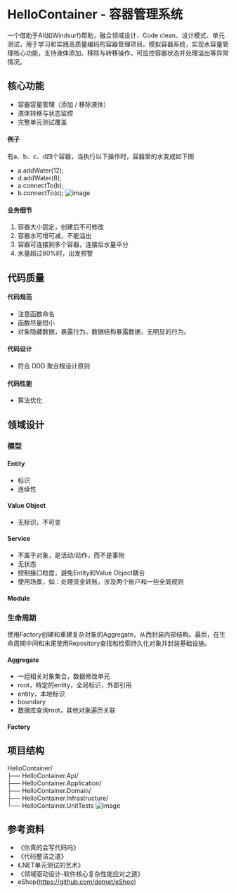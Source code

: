 # HelloContainer - 容器管理系统
一个借助于AI(如Windsurf)帮助，融合领域设计、Code clean、设计模式、单元测试，用于学习和实践高质量编码的容器管理项目。模拟容器系统，实现水容量管理核心功能，支持液体添加、移除与转移操作，可监控容器状态并处理溢出等异常情况。

## 核心功能
* 容器容量管理（添加 / 移除液体）
* 液体转移与状态监控
* 完整单元测试覆盖

#### 例子
  有a、b、c、d四个容器，当执行以下操作时，容器里的水变成如下图
  * a.addWater(12);
  * d.addWater(8);
  * a.connectTo(b);
  * b.connectTo(c);
  ![image](https://github.com/user-attachments/assets/3edeebb9-a481-4291-85f5-ba7d5cfab78f)

#### 业务细节
1. 容器大小固定，创建后不可修改
2. 容器水可增可减，不能溢出
3. 容器可连接到多个容器，连接后水量平分
4. 水量超过80%时，出发预警

## 代码质量
#### 代码规范
* 注意函数命名
* 函数尽量短小
* 对象隐藏数据，暴露行为。数据结构暴露数据，无明显的行为。
#### 代码设计
* 符合 DDD 聚合根设计原则
#### 代码性能
* 算法优化

## 领域设计

### 模型
#### Entity
* 标识
* 连续性

#### Value Object
* 无标识，不可变

#### Service
* 不属于对象，是活动/动作，而不是事物
* 无状态
* 控制接口粒度，避免Entity和Value Object耦合
* 使用场景，如：处理资金转账，涉及两个账户和一些全局规则

#### Module

### 生命周期
使用Factory创建和重建复杂对象的Aggregate，从而封装内部结构。最后，在生命周期中间和末尾使用Repository查找和检索持久化对象并封装基础设施。

#### Aggregate
* 一组相关对象集合，数据修改单元
* root，特定的entity，全局标识，外部引用
* entity，本地标识
* boundary
* 数据库查询root，其他对象遍历关联

#### Factory

## 项目结构 
HelloContainer/  
├── HelloContainer.Api/              
├── HelloContainer.Application/      
├── HelloContainer.Domain/    
├── HelloContainer.Infrastructure/    
└── HelloContainer.UnitTests
![image](https://github.com/user-attachments/assets/62c0fcdf-1367-4d04-9c47-0a560c07bcd4)


## 参考资料
* 《你真的会写代码吗》
* 《代码整洁之道》
* 《.NET单元测试的艺术》
* 《领域驱动设计-软件核心复杂性能应对之道》
*  eShop(https://github.com/dotnet/eShop)
